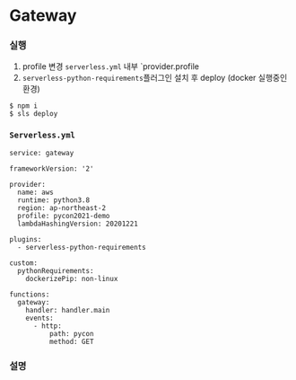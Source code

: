 # Gateway

### 실행
1. profile 변경
  `serverless.yml` 내부 `provider.profile
2. `serverless-python-requirements`플러그인 설치 후 deploy (docker 실행중인 환경)
```
$ npm i
$ sls deploy
```

### `Serverless.yml`

```
service: gateway

frameworkVersion: '2'

provider:
  name: aws
  runtime: python3.8
  region: ap-northeast-2
  profile: pycon2021-demo
  lambdaHashingVersion: 20201221

plugins:
  - serverless-python-requirements

custom:
  pythonRequirements:
    dockerizePip: non-linux
    
functions:
  gateway:
    handler: handler.main
    events:
      - http:
          path: pycon
          method: GET
```

### 설명
